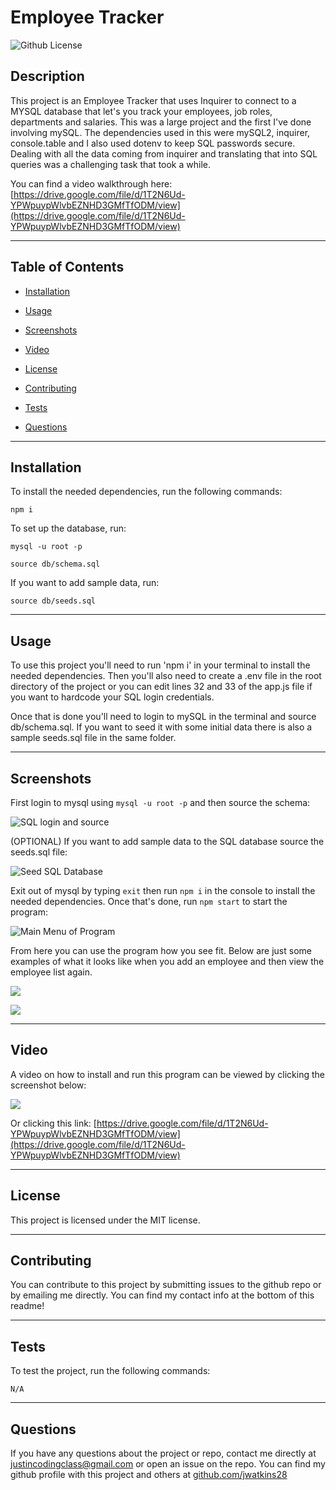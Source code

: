 # **Employee Tracker**
![Github License](https://img.shields.io/badge/license-MIT-green)

## **Description**

This project is an Employee Tracker that uses Inquirer to connect to a MYSQL database that let's you track your employees, job roles, departments and salaries. This was a large project and the first I've done involving mySQL. The dependencies used in this were mySQL2, inquirer, console.table and I also used dotenv to keep SQL passwords secure. Dealing with all the data coming from inquirer and translating that into SQL queries was a challenging task that took a while.

You can find a video walkthrough here: [https://drive.google.com/file/d/1T2N6Ud-YPWpuypWlvbEZNHD3GMfTfODM/view](https://drive.google.com/file/d/1T2N6Ud-YPWpuypWlvbEZNHD3GMfTfODM/view)

---

## **Table of Contents**

* [Installation](#installation)

* [Usage](#usage)

* [Screenshots](#screenshots)

* [Video](#video)

* [License](#license)

* [Contributing](#contributing)

* [Tests](#tests)

* [Questions](#questions)

---

## **Installation**

To install the needed dependencies, run the following commands:

```
npm i 
```

To set up the database, run:

```
mysql -u root -p

source db/schema.sql
```

If you want to add sample data, run:

```
source db/seeds.sql
```

---

## **Usage**

To use this project you'll need to run 'npm i' in your terminal to install the needed dependencies. Then you'll also need to create a .env file in the root directory of the project or you can edit lines 32 and 33 of the app.js file if you want to hardcode your SQL login credentials. 

Once that is done you'll need to login to mySQL in the terminal and source db/schema.sql. If you want to seed it with some initial data there is also a sample seeds.sql file in the same folder.

---

## **Screenshots**

First login to mysql using `mysql -u root -p` and then source the schema:

![SQL login and source](./assets/step1.PNG)

(OPTIONAL) If you want to add sample data to the SQL database source the seeds.sql file: 

![Seed SQL Database](./assets/step2.PNG)

Exit out of mysql by typing `exit` then run `npm i` in the console to install the needed dependencies. Once that's done, run `npm start` to start the program:

![Main Menu of Program](./assets/step3.PNG)

From here you can use the program how you see fit. Below are just some examples of what it looks like when you add an employee and then view the employee list again.

![](./assets/step4.png)

![](./assets/step5.png)

---

## **Video**

A video on how to install and run this program can be viewed by clicking the screenshot below: 

[![](./assets/video.PNG)](https://drive.google.com/file/d/1T2N6Ud-YPWpuypWlvbEZNHD3GMfTfODM/view)

Or clicking this link: [https://drive.google.com/file/d/1T2N6Ud-YPWpuypWlvbEZNHD3GMfTfODM/view](https://drive.google.com/file/d/1T2N6Ud-YPWpuypWlvbEZNHD3GMfTfODM/view)

---

## **License**

This project is licensed under the MIT license.

---

## **Contributing**

You can contribute to this project by submitting issues to the github repo or by emailing me directly. You can find my contact info at the bottom of this readme! 

---

## **Tests**

To test the project, run the following commands:

```
N/A
```

---

## **Questions**

If you have any questions about the project or repo, contact me directly at justincodingclass@gmail.com or open an issue on the repo. You can find my github profile with this project and others at [github.com/jwatkins28](https://github.com/jwatkins28/)
